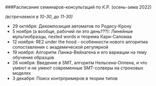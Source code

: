 
###Расписание семинаров-консультаций по К.Р. (осень-зима 2022)

_(встречаемся в 10-30, до 11-30)_

- 29 октября: Декомпозиция автоматов по Родесу-Крону
- 5 ноября (а вообще, рабочий ли это день???): Линейные мультиобразцы, nested words и теорема Кари-Саломаа
- 12 ноября: RE2 under the hood - особенности нового алгоритма сопоставления с академической регуляркой
- 19 ноября: Алгоритм Ланжа-Вейхагена и его вариации на тему обучения образцов
- 26 ноября: Введение в SMT, алгоритм Нельсена-Оппена, и что умеют и не умеют современные SMT-солверы на строковых моделях
- 3 декабря: Поиск контрпримеров в теории типов
 
